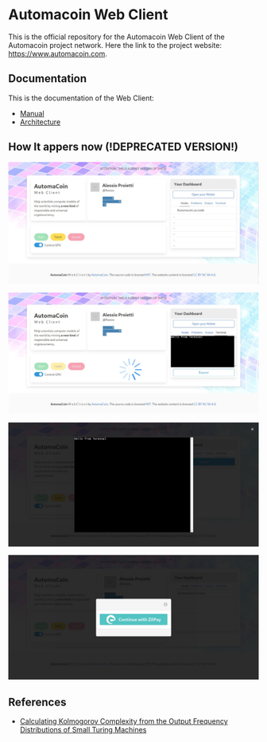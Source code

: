 # Automacoin Web Client

This is the official repository for the Automacoin Web Client of the Automacoin project network.
Here the link to the project website: https://www.automacoin.com.

## Documentation

This is the documentation of the Web Client: 

* [Manual](./documentation/manual-index.md)
* [Architecture](./documentation/architecture-index.md)

## How It appers now (!DEPRECATED VERSION!)

![Client Automacoin Screen](./documentation/screenshot.jpeg?raw=true "Client Automacoin Screen")

![Client Automacoin Screen2](./documentation/screenshot2.jpeg?raw=true "Client Automacoin Screen2")

![Client Automacoin Screen3](./documentation/screenshot3.jpeg?raw=true "Client Automacoin Screen3")

![Client Automacoin Screen4](./documentation/screenshot4.jpeg?raw=true "Client Automacoin Screen4") 


## References

* [Calculating Kolmogorov Complexity from the Output Frequency Distributions of Small Turing Machines](https://arxiv.org/abs/1211.1302)
